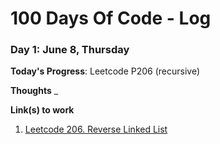 # 100 Days Of Code - Log

### Day 1: June 8, Thursday

**Today's Progress**: Leetcode P206 (recursive)

**Thoughts** \_

**Link(s) to work**
1. [Leetcode 206. Reverse Linked List](bolatov/100-days-of-code@34c83709c302070e5982d1e0c8a10fda4f5126ee)
